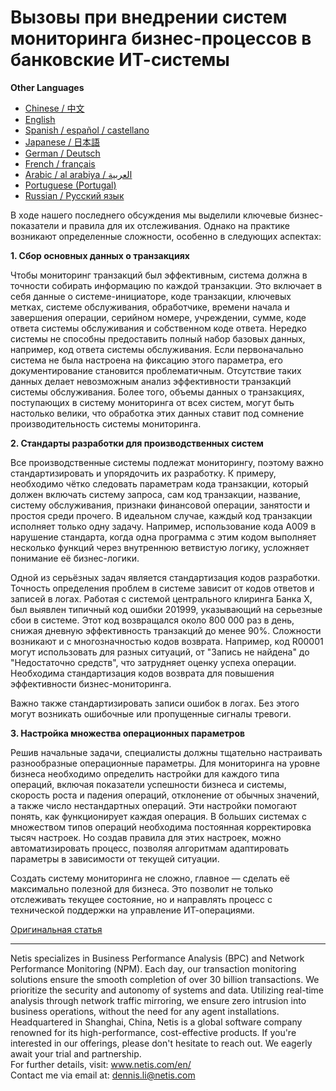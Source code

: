 # Вызовы при внедрении систем мониторинга бизнес-процессов в банковские ИТ-системы

**Other Languages**

+ [Chinese / 中文](https://github.com/lvdeshuii/OverFlow/blob/main/docs/zh/Challenges-in-Implementing-Business-Monitoring-for-Banking-IT-Systems-zh.md)
+ [English](https://github.com/lvdeshuii/OverFlow/blob/main/docs/en/Challenges-in-Implementing-Business-Monitoring-for-Banking-IT-Systems-en.md)
+ [Spanish / español / castellano](https://github.com/lvdeshuii/OverFlow/blob/main/docs/es/Challenges-in-Implementing-Business-Monitoring-for-Banking-IT-Systems-es.md)
+ [Japanese / 日本語](https://github.com/lvdeshuii/OverFlow/blob/main/docs/ja/Challenges-in-Implementing-Business-Monitoring-for-Banking-IT-Systems-ja.md)
+ [German / Deutsch](https://github.com/lvdeshuii/OverFlow/blob/main/docs/de/Challenges-in-Implementing-Business-Monitoring-for-Banking-IT-Systems-de.md)
+ [French / français](https://github.com/lvdeshuii/OverFlow/blob/main/docs/fr/Challenges-in-Implementing-Business-Monitoring-for-Banking-IT-Systems-fr.md)
+ [Arabic / al arabiya / العربية](https://github.com/lvdeshuii/OverFlow/blob/main/docs/ar/Challenges-in-Implementing-Business-Monitoring-for-Banking-IT-Systems-ar.md)
+ [Portuguese (Portugal)](https://github.com/lvdeshuii/OverFlow/blob/main/docs/pt/Challenges-in-Implementing-Business-Monitoring-for-Banking-IT-Systems-pt.md)
+ [Russian / Русский язык](https://github.com/lvdeshuii/OverFlow/blob/main/docs/ru/Challenges-in-Implementing-Business-Monitoring-for-Banking-IT-Systems-ru.md)

В ходе нашего последнего обсуждения мы выделили ключевые бизнес-показатели и правила для их отслеживания. Однако на практике возникают определенные сложности, особенно в следующих аспектах:

**1. Сбор основных данных о транзакциях**

Чтобы мониторинг транзакций был эффективным, система должна в точности собирать информацию по каждой транзакции. Это включает в себя данные о системе-инициаторе, коде транзакции, ключевых метках, системе обслуживания, обработчике, времени начала и завершения операции, серийном номере, учреждении, сумме, коде ответа системы обслуживания и собственном коде ответа. Нередко системы не способны предоставить полный набор базовых данных, например, код ответа системы обслуживания. Если первоначально система не была настроена на фиксацию этого параметра, его документирование становится проблематичным. Отсутствие таких данных делает невозможным анализ эффективности транзакций системы обслуживания. Более того, объемы данных о транзакциях, поступающих в систему мониторинга от всех систем, могут быть настолько велики, что обработка этих данных ставит под сомнение производительность системы мониторинга.

**2. Стандарты разработки для производственных систем**

Все производственные системы подлежат мониторингу, поэтому важно стандартизировать и упорядочить их разработку. К примеру, необходимо чётко следовать параметрам кода транзакции, который должен включать систему запроса, сам код транзакции, название, систему обслуживания, признаки финансовой операции, занятости и простоя среди прочего. В идеальном случае, каждый код транзакции исполняет только одну задачу. Например, использование кода A009 в нарушение стандарта, когда одна программа с этим кодом выполняет несколько функций через внутреннюю ветвистую логику, усложняет понимание её бизнес-логики.

Одной из серьёзных задач является стандартизация кодов разработки. Точность определения проблем в системе зависит от кодов ответов и записей в логах. Работая с системой центрального клиринга Банка X, был выявлен типичный код ошибки 201999, указывающий на серьезные сбои в системе. Этот код возвращался около 800 000 раз в день, снижая дневную эффективность транзакций до менее 90%. Сложности возникают и с многозначностью кодов возврата. Например, код R00001 могут использовать для разных ситуаций, от "Запись не найдена" до "Недостаточно средств", что затрудняет оценку успеха операции. Необходима стандартизация кодов возврата для повышения эффективности бизнес-мониторинга.

Важно также стандартизировать записи ошибок в логах. Без этого могут возникать ошибочные или пропущенные сигналы тревоги.

**3. Настройка множества операционных параметров**

Решив начальные задачи, специалисты должны тщательно настраивать разнообразные операционные параметры. Для мониторинга на уровне бизнеса необходимо определить настройки для каждого типа операций, включая показатели успешности бизнеса и системы, скорость роста и падения операций, отклонение от обычных значений, а также число нестандартных операций. Эти настройки помогают понять, как функционирует каждая операция. В больших системах с множеством типов операций необходима постоянная корректировка тысяч настроек. Но создав правила для этих настроек, можно автоматизировать процесс, позволяя алгоритмам адаптировать параметры в зависимости от текущей ситуации.

Создать систему мониторинга не сложно, главное — сделать её максимально полезной для бизнеса. Это позволит не только отслеживать текущее состояние, но и направлять процесс с технической поддержки на управление ИТ-операциями.

[Оригинальная статья](https://mp.weixin.qq.com/s/qlvqPsz2fX0AyxMdXdVzxw)

***
Netis specializes in Business Performance Analysis (BPC) and Network Performance Monitoring (NPM). Each day, our transaction monitoring solutions ensure the smooth completion of over 30 billion transactions. We prioritize the security and autonomy of systems and data. Utilizing real-time analysis through network traffic mirroring, we ensure zero intrusion into business operations, without the need for any agent installations. Headquartered in Shanghai, China, Netis is a global software company renowned for its high-performance, cost-effective products. If you're interested in our offerings, please don't hesitate to reach out. We eagerly await your trial and partnership.  
For further details, visit: www.netis.com/en/  
Contact me via email at: dennis.li@netis.com
